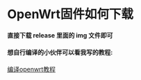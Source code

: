 # OpenWrt固件如何下载

#### 直接下载 release 里面的 img 文件即可


#### 想自行编译的小伙伴可以看我写的教程:

[编译openwrt教程](https://lmxyz.xyz/2022/10/31/openwrt-compile/)
